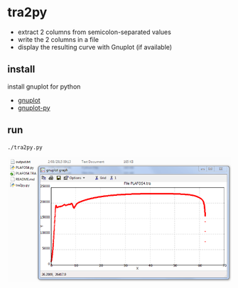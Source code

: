 # tra2py

  - extract 2 columns from semicolon-separated values
  - write the 2 columns in a file
  - display the resulting curve with Gnuplot (if available)

## install
install gnuplot for python
 - [gnuplot](http://www.gnuplot.info/)
 - [gnuplot-py](https://pypi.python.org/pypi/gnuplot-py)

## run
```
./tra2py.py
```

![Screenshot](screenshot.png)

